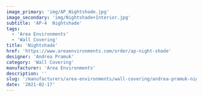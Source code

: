 ```yaml
---
image_primary: 'img/AP_Nightshade.jpg'
image_secondary: 'img/Nightshade+Interior.jpg'
subtitle: 'AP-4  Nightshade'
tags:
  - 'Area Environments'
  - 'Wall Covering'
title: 'Nightshade'
href: 'https://www.areaenvironments.com/order/ap-night-shade'
designer: 'Andrea Pramuk'
category: 'Wall Covering'
manufacturer: 'Area Environments'
description: ''
slug: '/manufacturers/area-environments/wall-covering/andrea-pramuk-nightshade'
date: '2021-02-17'
---
```

